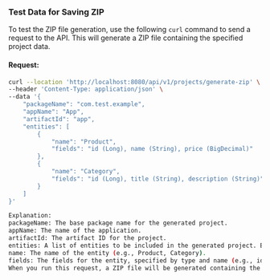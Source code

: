 
### Test Data for Saving ZIP

To test the ZIP file generation, use the following `curl` command to send a request to the API. This will generate a ZIP file containing the specified project data.

#### Request:

```bash
curl --location 'http://localhost:8080/api/v1/projects/generate-zip' \
--header 'Content-Type: application/json' \
--data '{
    "packageName": "com.test.example",
    "appName": "App",
    "artifactId": "app",
    "entities": [
        {
            "name": "Product",
            "fields": "id (Long), name (String), price (BigDecimal)"
        },
        {
            "name": "Category",
            "fields": "id (Long), title (String), description (String)"
        }
    ]
}'

Explanation:
packageName: The base package name for the generated project.
appName: The name of the application.
artifactId: The artifact ID for the project.
entities: A list of entities to be included in the generated project. Each entity includes:
name: The name of the entity (e.g., Product, Category).
fields: The fields for the entity, specified by type and name (e.g., id (Long), name (String), price (BigDecimal)).
When you run this request, a ZIP file will be generated containing the project files based on the provided entity definitions.
